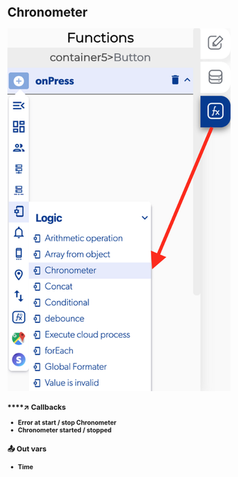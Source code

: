 # Chronometer

![](../../../.gitbook/assets/captura-de-pantalla-2020-02-10-a-la-s-12.11.54.png)



### \*\*\*\*↗ **Callbacks**

* **Error at start / stop Chronometer**
* **Chronometer started / stopped**

### 📤 Out vars <a id="entry-vars"></a>

* **Time**

